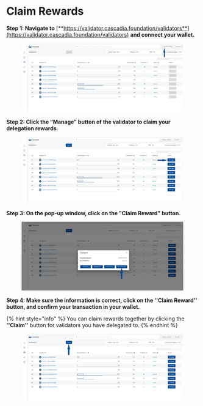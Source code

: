 # Claim Rewards

**Step 1: Navigate to** [**https://validator.cascadia.foundation/validators**](https://validator.cascadia.foundation/validators) **and connect your wallet.**

<figure><img src="../.gitbook/assets/Redelegate2 (3).png" alt=""><figcaption></figcaption></figure>



**Step 2: Click the “Manage” button of the validator to claim your delegation rewards.**

<figure><img src="../.gitbook/assets/Redelegate3 (3).png" alt=""><figcaption></figcaption></figure>



**Step 3: On the pop-up window, click on the "Claim Reward" button.**

<figure><img src="../.gitbook/assets/ClaimReward1 (1).png" alt=""><figcaption></figcaption></figure>



**Step 4: Make sure the information is correct, click on the ''Claim Reward'' button, and confirm your transaction in your wallet.**

{% hint style="info" %}
You can claim rewards together by clicking the **''Claim''** button for validators you have delegated to.
{% endhint %}

<figure><img src="../.gitbook/assets/Claimewards2.png" alt=""><figcaption></figcaption></figure>
